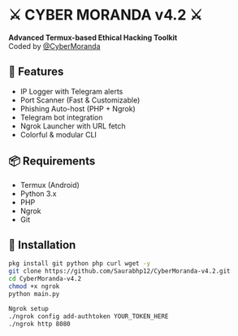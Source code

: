 # ⚔️ CYBER MORANDA v4.2 ⚔️

**Advanced Termux-based Ethical Hacking Toolkit**  
Coded by [@CyberMoranda](https://github.com/Saurabhp12)

## 🚀 Features
- IP Logger with Telegram alerts
- Port Scanner (Fast & Customizable)
- Phishing Auto-host (PHP + Ngrok)
- Telegram bot integration
- Ngrok Launcher with URL fetch
- Colorful & modular CLI

## 📦 Requirements
- Termux (Android)
- Python 3.x
- PHP
- Ngrok
- Git

## 🔧 Installation
```bash
pkg install git python php curl wget -y
git clone https://github.com/Saurabhp12/CyberMoranda-v4.2.git
cd CyberMoranda-v4.2
chmod +x ngrok
python main.py

Ngrok setup 
./ngrok config add-authtoken YOUR_TOKEN_HERE
./ngrok http 8080